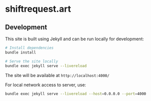 # shiftrequest.art

## Development

This site is built using Jekyll and can be run locally for development:

```bash
# Install dependencies
bundle install

# Serve the site locally
bundle exec jekyll serve --livereload
```

The site will be available at `http://localhost:4000/`

For local network access to server, use:

```bash
bundle exec jekyll serve --livereload --host=0.0.0.0 --port=4000
```